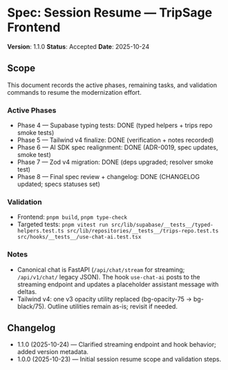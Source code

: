 # Spec: Session Resume — TripSage Frontend

**Version**: 1.1.0
**Status**: Accepted
**Date**: 2025-10-24

## Scope

This document records the active phases, remaining tasks, and validation commands to resume the modernization effort.

### Active Phases

- Phase 4 — Supabase typing tests: DONE (typed helpers + trips repo smoke tests)
- Phase 5 — Tailwind v4 finalize: DONE (verification + notes recorded)
- Phase 6 — AI SDK spec realignment: DONE (ADR-0019, spec updates, smoke test)
- Phase 7 — Zod v4 migration: DONE (deps upgraded; resolver smoke test)
- Phase 8 — Final spec review + changelog: DONE (CHANGELOG updated; specs statuses set)

### Validation

- Frontend: `pnpm build`, `pnpm type-check`
- Targeted tests: `pnpm vitest run src/lib/supabase/__tests__/typed-helpers.test.ts src/lib/repositories/__tests__/trips-repo.test.ts src/hooks/__tests__/use-chat-ai.test.tsx`

### Notes

- Canonical chat is FastAPI (`/api/chat/stream` for streaming; `/api/v1/chat/` legacy JSON). The hook `use-chat-ai` posts to the streaming endpoint and updates a placeholder assistant message with deltas.
- Tailwind v4: one v3 opacity utility replaced (bg-opacity-75 → bg-black/75). Outline utilities remain as-is; revisit if needed.

## Changelog

- 1.1.0 (2025-10-24) — Clarified streaming endpoint and hook behavior; added version metadata.
- 1.0.0 (2025-10-23) — Initial session resume scope and validation steps.
